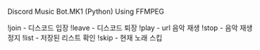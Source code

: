 Discord Music Bot.MK1 (Python)
Using FFMPEG

!join - 디스코드 입장
!leave - 디스코드 퇴장
!play <url> - url 음악 재생
!stop - 음악 재생 정지
!list - 저장된 리스트 확인
!skip - 현재 노래 스킵